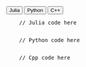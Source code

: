 <script src="js/code-block.js"></script>
<link rel="stylesheet" type="text/css" href="css/code-block.css">




<div class="tab">
  <button class="tablinks" onclick="openTab(event, 'Julia')">Julia</button>
  <button class="tablinks" onclick="openTab(event, 'Python')">Python</button>
  <button class="tablinks" onclick="openTab(event, 'Cpp')">C++</button>
</div>

<!-- Tab content -->
<div id="Julia" class="tabcontent">
   <pre id="jl" class="code-block active">
    // Julia code here
    </pre>
</div>

<div id="Python" class="tabcontent">
  <pre id="py" class="code-block active">
    // Python code here
    </pre>
</div>

<div id="Cpp" class="tabcontent">
  <pre id="cpp" class="code-block active">
    // Cpp code here
    </pre>
</div> 

